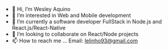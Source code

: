 - 👋 Hi, I’m Wesley Aquino
- 👀 I’m interested in Web and Mobile development
- 🌱 I’m currently a software developer FullStack in Node.js and React.js/React-Native
- 💞️ I’m looking to collaborate on React/Node projects
- 📫 How to reach me ... Email: lelinho93@gmail.com

<!---
lelinho93/lelinho93 is a ✨ special ✨ repository because its `README.md` (this file) appears on your GitHub profile.
You can click the Preview link to take a look at your changes.
--->
